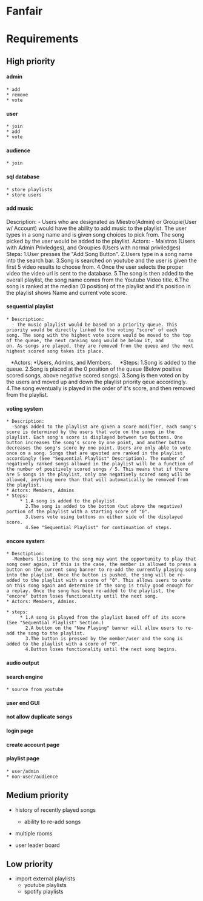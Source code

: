 # Fanfair

# Requirements
## High priority
#### admin
    * add
    * remove
    * vote

#### user
    * join
    * add
    * vote

#### audience
    * join

#### sql database
    * store playlists
    * store users

#### add music
   Description:
      - Users who are designated as Miestro(Admin) or Groupie(User w/ Account) would have the ability to add music to the playlist.
        The user types in a song name and is given song choices to pick from. 
        The song picked by the user would be added to the playlist.
   Actors:
      - Maistros (Users with Admin Privledges), and Groupies (Users with normal priviledges)
   Steps:
      1.User presses the "Add Song Button".
      2.Users type in a song name into the search bar.
      3.Song is searched on youtube and the user is given the first 5 video results to choose from.
      4.Once the user selects the proper video the video url is sent to the database. 
      5.The song is then added to the overall playlist, the song name comes from the Youtube Video title.
      6.The song is ranked at the median (0 position) of the playlist and it's position in the playlist shows Name and current vote             score.

#### sequential playlist
    * Description:
      - The music playlist would be based on a priority queue. This priority would be directly linked to the voting "score" of each             song. The song with the highest vote score would be moved to the top of the queue, the next ranking song would be below it, and         so on. As songs are played, they are removed from the queue and the next highest scored song takes its place.
    
    *Actors:
        *Users, Admins, and Members.
    
    *Steps:
        1.Song is added to the queue. 
        2.Song is placed at the 0 position of the queue (Below positive scored songs, above negative scored songs). 
        3.Song is then voted on by the users and moved up and down the playlist priority qeue accordingly. 
        4.The song eventually is played in the order of it's score, and then removed from the playlist.
    
#### voting system
    * Description:
      -Songs added to the playlist are given a score modifier, each song's score is determined by the users that vote on the songs in the playlist. Each song's score is displayed between two buttons. One button increases the song's score by one point, and another button decreases the song's score by one point. Users are only able to vote once on a song. Songs that are upvoted are ranked in the playlist accordingly (See "Sequential Playlist" Description). The number of negatively ranked songs allowed in the playlist will be a function of the number of positively scored songs / 5. This means that if there are 5 songs in the playlist, only one negatively scored song will be allowed, anything more than that will automatically be removed from the playlist.
    * Actors: Members, Admins
    * Steps:
         * 1.A song is added to the playlist.
           2.The song is added to the bottom (but above the negative) portion of the playlist with a starting score of "0".
           3.Users vote using buttons on either side of the displayed score.
           4.See "Sequential Playlist" for continuation of steps.
           
#### encore system
    * Desctiption:
      -Members listening to the song may want the opportunity to play that song over again, if this is the case, the member is allowed to press a button on the current song banner to re-add the currently playing song into the playlist. Once the button is pushed, the song will be re-added to the playlist with a score of "0". This allows users to vote on this song again and determine if the song is truly good enough for a replay. Once the song has been re-added to the playlist, the "encore" button loses functionality until the next song.
    * Actors: Members, Admins.
    
    * steps: 
         * 1.A song is played from the playlist based off of its score (See "Sequential Playlist" Section.)
           2.A button on the "Now Playing" banner will allow users to re-add the song to the playlist.
           3.The button is pressed by the member/user and the song is added to the playlist with a score of "0".
           4.Button loses functionality until the next song begins.

#### audio output
#### search engine
    * source from youtube
#### user end GUI

#### not allow duplicate songs

#### login page

#### create account page

#### playlist page
    * user/admin
    * non-user/audience

## Medium priority
- history of recently played songs
    * ability to re-add songs
- multiple rooms

- user leader board

## Low priority
- import external playlists
    * youtube playlists
    * spotify playlists
